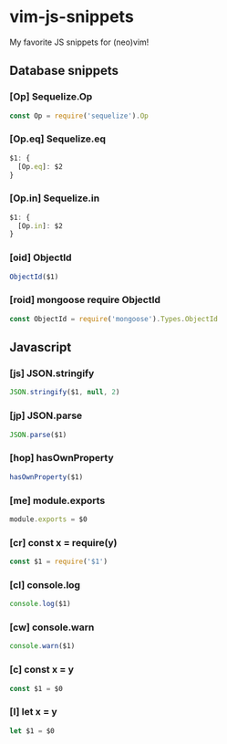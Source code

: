 # vim-js-snippets
My favorite JS snippets for (neo)vim!

## Database snippets

### [Op] Sequelize.Op

```javascript
const Op = require('sequelize').Op
```

### [Op.eq] Sequelize.eq

```javascript
$1: {
  [Op.eq]: $2
}
```

### [Op.in] Sequelize.in

```javascript
$1: {
  [Op.in]: $2
}
```

### [oid] ObjectId

```javascript
ObjectId($1)
```

### [roid] mongoose require ObjectId

```javascript
const ObjectId = require('mongoose').Types.ObjectId
```

## Javascript

### [js] JSON.stringify

```javascript
JSON.stringify($1, null, 2)
```

### [jp] JSON.parse

```javascript
JSON.parse($1)
```

### [hop] hasOwnProperty

```javascript
hasOwnProperty($1)
```

### [me] module.exports

```javascript
module.exports = $0
```

### [cr] const x = require(y)

```javascript
const $1 = require('$1')
```

### [cl] console.log

```javascript
console.log($1)
```

### [cw] console.warn

```javascript
console.warn($1)
```

### [c] const x = y

```javascript
const $1 = $0
```

### [l] let x = y

```javascript
let $1 = $0
```

